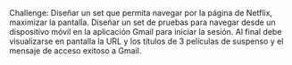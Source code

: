 Challenge:
Diseñar un set que permita navegar por la página de Netflix, maximizar la
pantalla.
Diseñar un set de pruebas para navegar desde un dispositivo móvil en la
aplicación Gmail para iniciar la sesión.
Al final debe visualizarse en pantalla la URL y los títulos de 3 películas de
suspenso y el mensaje de acceso exitoso a Gmail.